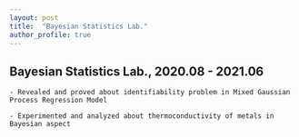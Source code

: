 ```yaml
---
layout: post
title:  "Bayesian Statistics Lab."
author_profile: true
---
```


## Bayesian Statistics Lab., 2020.08 - 2021.06

	- Revealed and proved about identifiability problem in Mixed Gaussian Process Regression Model

    - Experimented and analyzed about thermoconductivity of metals in Bayesian aspect

